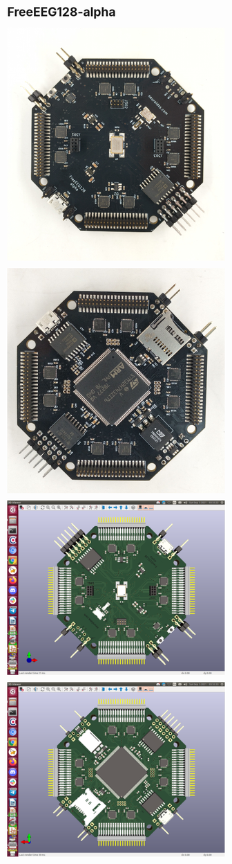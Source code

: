 # FreeEEG128-alpha

![FreeEEG128-alpha_top](https://raw.githubusercontent.com/neuroidss/FreeEEG128-alpha/main/IMG20211127130429.jpg)

![FreeEEG128-alpha_bottom](https://raw.githubusercontent.com/neuroidss/FreeEEG128-alpha/main/IMG20211127130444.jpg)

![FreeEEG128-alpha_3d_top](https://github.com/neuroidss/FreeEEG128-alpha/blob/main/KiCAD/out/3d/FreeEEG128-alpha_3d_top.png)

![FreeEEG128-alpha_3d_bottom](https://github.com/neuroidss/FreeEEG128-alpha/blob/main/KiCAD/out/3d/FreeEEG128-alpha_3d_bottom.png)
